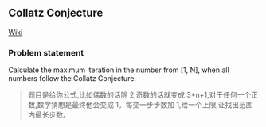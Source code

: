 ## Collatz Conjecture

[Wiki](https://en.wikipedia.org/wiki/Collatz_conjecture)

### Problem statement
Calculate the maximum iteration in the number from [1, N], when all numbers follow the Collatz Conjecture.

> 题目是给你公式,比如偶数的话除 2,奇数的话就变成 3*n+1,对于任何一个正数,数学猜想是最终他会变成 1。每变一步步数加 1,给一个上限,让找出范围内最长步数。